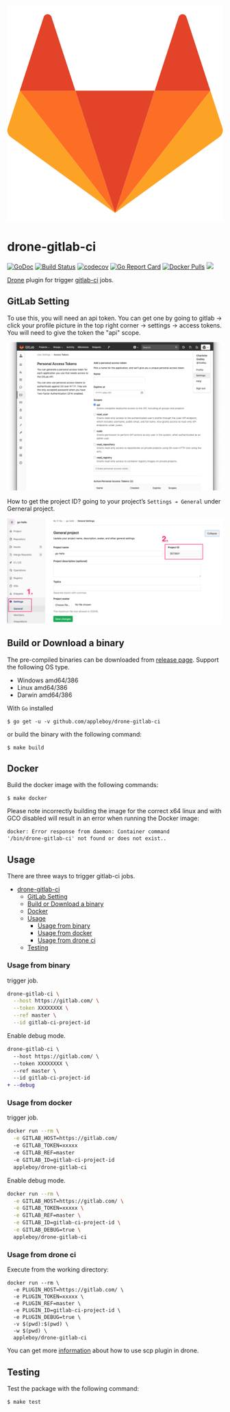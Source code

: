 <img src="images/logo.png">

# drone-gitlab-ci

[![GoDoc](https://godoc.org/github.com/appleboy/drone-gitlab-ci?status.svg)](https://godoc.org/github.com/appleboy/drone-gitlab-ci) 
[![Build Status](https://cloud.drone.io/api/badges/appleboy/drone-gitlab-ci/status.svg)](https://cloud.drone.io/appleboy/drone-gitlab-ci)
[![codecov](https://codecov.io/gh/appleboy/drone-gitlab-ci/branch/master/graph/badge.svg)](https://codecov.io/gh/appleboy/drone-gitlab-ci) 
[![Go Report Card](https://goreportcard.com/badge/github.com/appleboy/drone-gitlab-ci)](https://goreportcard.com/report/github.com/appleboy/drone-gitlab-ci) 
[![Docker Pulls](https://img.shields.io/docker/pulls/appleboy/drone-gitlab-ci.svg)](https://hub.docker.com/r/appleboy/drone-gitlab-ci/) 
[![](https://images.microbadger.com/badges/image/appleboy/drone-gitlab-ci.svg)](https://microbadger.com/images/appleboy/drone-gitlab-ci "Get your own image badge on microbadger.com")

[Drone](https://github.com/drone/drone) plugin for trigger [gitlab-ci](https://about.gitlab.com/gitlab-ci) jobs.

## GitLab Setting

To use this, you will need an api token. You can get one by going to gitlab -> click your profile picture in the top right corner -> settings -> access tokens. You will need to give the token the "api" scope. 

<img src="images/token.png">

How to get the project ID? going to your project’s `Settings ➔ General` under Gerneral project.

<img src="images/projectID.png">

## Build or Download a binary

The pre-compiled binaries can be downloaded from [release page](https://github.com/appleboy/drone-gitlab-ci/releases). Support the following OS type.

* Windows amd64/386
* Linux amd64/386
* Darwin amd64/386

With `Go` installed

```
$ go get -u -v github.com/appleboy/drone-gitlab-ci
```

or build the binary with the following command:

```
$ make build
```

## Docker

Build the docker image with the following commands:

```
$ make docker
```

Please note incorrectly building the image for the correct x64 linux and with
GCO disabled will result in an error when running the Docker image:

```
docker: Error response from daemon: Container command
'/bin/drone-gitlab-ci' not found or does not exist..
```

## Usage

There are three ways to trigger gitlab-ci jobs.

- [drone-gitlab-ci](#drone-gitlab-ci)
  - [GitLab Setting](#gitlab-setting)
  - [Build or Download a binary](#build-or-download-a-binary)
  - [Docker](#docker)
  - [Usage](#usage)
    - [Usage from binary](#usage-from-binary)
    - [Usage from docker](#usage-from-docker)
    - [Usage from drone ci](#usage-from-drone-ci)
  - [Testing](#testing)

<a name="usage-from-binary"></a>
### Usage from binary

trigger job.

```bash
drone-gitlab-ci \
  --host https://gitlab.com/ \
  --token XXXXXXXX \
  --ref master \
  --id gitlab-ci-project-id
```

Enable debug mode.

```diff
drone-gitlab-ci \
  --host https://gitlab.com/ \
  --token XXXXXXXX \
  --ref master \
  --id gitlab-ci-project-id
+ --debug
```

<a name="usage-from-docker"></a>
### Usage from docker

trigger job.

```bash
docker run --rm \
  -e GITLAB_HOST=https://gitlab.com/
  -e GITLAB_TOKEN=xxxxx
  -e GITLAB_REF=master
  -e GITLAB_ID=gitlab-ci-project-id
  appleboy/drone-gitlab-ci
```

Enable debug mode.

```bash
docker run --rm \
  -e GITLAB_HOST=https://gitlab.com/ \
  -e GITLAB_TOKEN=xxxxx \
  -e GITLAB_REF=master \
  -e GITLAB_ID=gitlab-ci-project-id \
  -e GITLAB_DEBUG=true \
  appleboy/drone-gitlab-ci
```

<a name="usage-from-drone-ci"></a>
### Usage from drone ci

Execute from the working directory:

```
docker run --rm \
  -e PLUGIN_HOST=https://gitlab.com/ \
  -e PLUGIN_TOKEN=xxxxx \
  -e PLUGIN_REF=master \
  -e PLUGIN_ID=gitlab-ci-project-id \
  -e PLUGIN_DEBUG=true \
  -v $(pwd):$(pwd) \
  -w $(pwd) \
  appleboy/drone-gitlab-ci
```

You can get more [information](DOCS.md) about how to use scp plugin in drone.

## Testing

Test the package with the following command:

```
$ make test
```
